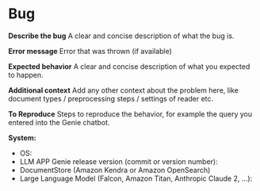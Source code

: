 # Bug

**Describe the bug**
A clear and concise description of what the bug is.

**Error message**
Error that was thrown (if available)

**Expected behavior**
A clear and concise description of what you expected to happen.

**Additional context**
Add any other context about the problem here, like document types / preprocessing steps / settings of reader etc.

**To Reproduce**
Steps to reproduce the behavior, for example the query you entered into the Genie chatbot.

**System:**

- OS:
- LLM APP Genie release version (commit or version number):
- DocumentStore (Amazon Kendra or Amazon OpenSearch)
- Large Language Model (Falcon, Amazon Titan, Anthropic Claude 2, ...):
